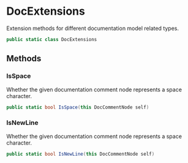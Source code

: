 # DocExtensions
Extension methods for different documentation model related types.

```cs
public static class DocExtensions
```

## Methods
### IsSpace
Whether the given documentation comment node represents a space character.

```cs
public static bool IsSpace(this DocCommentNode self)
```

### IsNewLine
Whether the given documentation comment node represents a space character.

```cs
public static bool IsNewLine(this DocCommentNode self)
```

